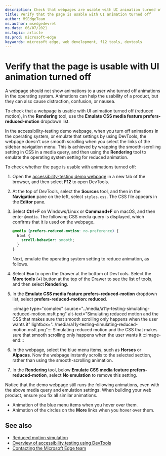 ```yaml
---
description: Check that webpages are usable with UI animation turned off (reduced motion) using the Emulate CSS media feature prefers-reduced-motion dropdown list in the Rendering tool.
title: Verify that the page is usable with UI animation turned off
author: MSEdgeTeam
ms.author: msedgedevrel
ms.date: 06/07/2021
ms.topic: article
ms.prod: microsoft-edge
keywords: microsoft edge, web development, f12 tools, devtools
---
```

# Verify that the page is usable with UI animation turned off

A webpage should not show animations to a user who turned off animations in the operating system.  Animations can help the usability of a product, but they can also cause distraction, confusion, or nausea.

To check that a webpage is usable with UI animation turned off (reduced motion), in the **Rendering** tool, use the **Emulate CSS media feature prefers-reduced-motion** dropdown list.

In the accessibility-testing demo webpage, when you turn off animations in the operating system, or emulate that settings by using DevTools, the webpage doesn't use smooth scrolling when you select the links of the sidebar navigation menu.  This is achieved by wrapping the smooth-scrolling setting in CSS in a media query, and then using the **Rendering** tool to emulate the operating system setting for reduced animation.

To check whether the page is usable with animations turned off:

1.  Open the [accessibility-testing demo webpage][DevToolsA11yErrorsDemopage] in a new tab of the browser, and then select **F12** to open DevTools.

1.  At the top of DevTools, select the **Sources** tool, and then in the **Navigation** pane on the left, select `styles.css`.  The CSS file appears in the **Editor** pane.

1.  Select **Ctrl+F** on Windows/Linux or **Command+F** on macOS, and then enter `@media`.  The following CSS media query is displayed, which confirms that it is used on the webpage.

    ```css
    @media (prefers-reduced-motion: no-preference) {
      html {
        scroll-behavior: smooth;
      }
    }
    ```

    Next, emulate the operating system setting to reduce animation, as follows.

1.  Select **Esc** to open the Drawer at the bottom of DevTools.  Select the **More tools** (**+**) button at the top of the Drawer to see the list of tools, and then select **Rendering**.  

1.  In the **Emulate CSS media feature prefers-reduced-motion** dropdown list, select **prefers-reduced-motion: reduced**.

    :::image type="complex" source="../media/a11y-testing-simulating-reduced-motion.msft.png" alt-text="Simulating reduced motion and the CSS that makes sure that smooth scrolling only happens when the user wants it" lightbox="../media/a11y-testing-simulating-reduced-motion.msft.png":::
        Simulating reduced motion and the CSS that makes sure that smooth scrolling only happens when the user wants it
    :::image-end:::

1.  In the webpage, select the blue menu items, such as **Horses** or **Alpacas**.  Now the webpage instantly scrolls to the selected section, rather than using the smooth-scrolling animation.

1.  In the **Rendering** tool, below **Emulate CSS media feature prefers-reduced-motion**, select **No emulation** to remove this setting.
   
Notice that the demo webpage still runs the following animations, even with the above media query and emulation settings. When building your web product, ensure you fix all similar animations.  
*  Animation of the blue menu items when you hover over them.
*  Animation of the circles on the **More** links when you hover over them.


<!-- ====================================================================== -->
## See also

*  [Reduced motion simulation](reduced-motion-simulation.md)
*  [Overview of accessibility testing using DevTools](accessibility-testing-in-devtools.md)
*  [Contacting the Microsoft Edge team][Contact]


<!-- ====================================================================== -->
<!-- links -->
[Contact]: ../../contact.md "Contacting the Microsoft Edge team | Microsoft Edge Developer documentation"
[DevToolsA11yErrorsDemopage]: https://microsoftedge.github.io/DevToolsSamples/a11y-testing/page-with-errors.html "Accessibility-testing demo webpage | GitHub"
